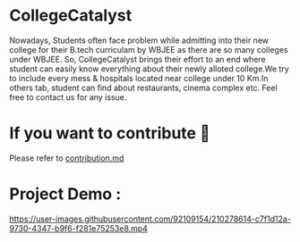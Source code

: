 # CollegeCatalyst

Nowadays, Students often face problem while admitting into their new college for their B.tech curriculam by WBJEE as there are so many colleges under WBJEE. So, CollegeCatalyst brings their effort to an end where student can easily know everything about their newly alloted college.We try to include every mess & hospitals located near college under 10 Km.In others tab, student can find about restaurants, cinema complex etc. Feel free to contact us for any issue.


# If you want to contribute 💯
Please refer to <a href='/contribution.md'>contribution.md</a>

# Project Demo : 



https://user-images.githubusercontent.com/92109154/210278614-c7f1d12a-9730-4347-b9f6-f281e75253e8.mp4

